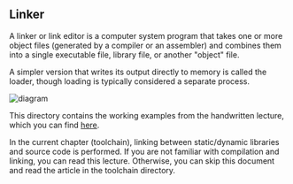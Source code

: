 ## Linker

A linker or link editor is a computer system program that takes one or more object files (generated by a compiler or an assembler) and combines them into a single executable file, library file, or another "object" file.

A simpler version that writes its output directly to memory is called the loader, though loading is typically considered a separate process.

![diagram](https://upload.wikimedia.org/wikipedia/commons/thumb/b/b1/Linker.svg/344px-Linker.svg.png)

This directory contains the working examples from the handwritten lecture, which you can find [here](https://drive.google.com/open?id=1Juke9SgAJTBseXUEzyf82n1hCPNnCjyf).

In the current chapter (toolchain), linking between static/dynamic libraries and source code is performed. If you are not familiar with compilation and linking, you can read this lecture. Otherwise, you can skip this document and read the article in the toolchain directory.
